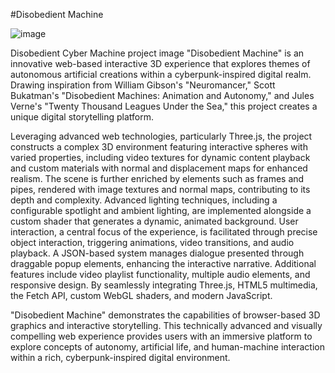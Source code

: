#Disobedient Machine

![image](https://github.com/user-attachments/assets/a06949e9-7829-4b02-8873-5c19a769d706)

Disobedient Cyber Machine project image
"Disobedient Machine" is an innovative web-based interactive 3D experience that explores themes of autonomous artificial creations within a cyberpunk-inspired digital realm. Drawing inspiration from William Gibson's "Neuromancer," Scott Bukatman's "Disobedient Machines: Animation and Autonomy," and Jules Verne's "Twenty Thousand Leagues Under the Sea," this project creates a unique digital storytelling platform.

Leveraging advanced web technologies, particularly Three.js, the project constructs a complex 3D environment featuring interactive spheres with varied properties, including video textures for dynamic content playback and custom materials with normal and displacement maps for enhanced realism. The scene is further enriched by elements such as frames and pipes, rendered with image textures and normal maps, contributing to its depth and complexity. Advanced lighting techniques, including a configurable spotlight and ambient lighting, are implemented alongside a custom shader that generates a dynamic, animated background. User interaction, a central focus of the experience, is facilitated through precise object interaction, triggering animations, video transitions, and audio playback. A JSON-based system manages dialogue presented through draggable popup elements, enhancing the interactive narrative. Additional features include video playlist functionality, multiple audio elements, and responsive design. By seamlessly integrating Three.js, HTML5 multimedia, the Fetch API, custom WebGL shaders, and modern JavaScript.

"Disobedient Machine" demonstrates the capabilities of browser-based 3D graphics and interactive storytelling. This technically advanced and visually compelling web experience provides users with an immersive platform to explore concepts of autonomy, artificial life, and human-machine interaction within a rich, cyberpunk-inspired digital environment.
